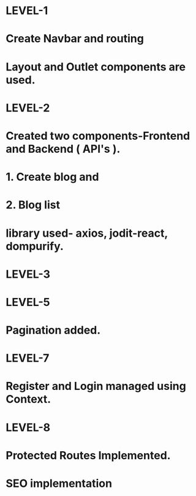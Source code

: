 # LEVEL-1

# Create Navbar and routing 
# Layout and Outlet components are used.


# LEVEL-2

# Created two components-Frontend and Backend ( API's ).
# 1. Create blog and 
# 2. Blog list 
# library used- axios, jodit-react, dompurify.

# LEVEL-3




# LEVEL-5
# Pagination added.


# LEVEL-7
# Register and Login managed using Context.

# LEVEL-8
# Protected Routes Implemented.
# SEO implementation 



